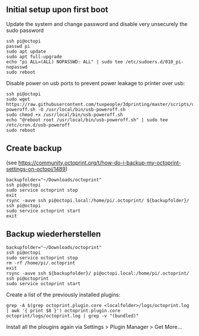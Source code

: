 ## Initial setup upon first boot
Update the system and change password and disable very unsecurely the sudo password

    ssh pi@octopi
    passwd pi
    sudo apt update
    sudo apt full-upgrade
    echo "pi ALL=(ALL) NOPASSWD: ALL" | sudo tee /etc/sudoers.d/010_pi-nopasswd
    sudo reboot

Disable power on usb ports to prevent power leakage to printer over usb:

    ssh pi@octopi
    sudo wget https://raw.githubusercontent.com/tuxpeople/3dprinting/master/scripts/usb-poweroff.sh -O /usr/local/bin/usb-poweroff.sh
    sudo chmod +x /usr/local/bin/usb-poweroff.sh
    echo "@reboot root /usr/local/bin/usb-poweroff.sh" | sudo tee /etc/cron.d/usb-poweroff
    sudo reboot
    
## Create backup
(see https://community.octoprint.org/t/how-do-i-backup-my-octoprint-settings-on-octopi/1489)

    backupfolder="~/Downloads/octoprint"
    ssh pi@octopi
    sudo service octoprint stop
    exit
    rsync -auve ssh pi@octopi.local:/home/pi/.octoprint/ ${backupfolder}/
    ssh pi@octopi
    sudo service octoprint start
    exit
    
## Backup wiederherstellen
    backupfolder="~/Downloads/octoprint"
    ssh pi@octopi
    sudo service octoprint stop
  	rm -rf /home/pi/.octoprint
    exit
    rsync -auve ssh ${backupfolder}/ pi@octopi.local:/home/pi/.octoprint/
  	ssh pi@octoprint
    sudo service octoprint start
    
Create a list of the previously installed plugins:

    grep -A $(grep octoprint.plugin.core <localfolder>/logs/octoprint.log | awk '{ print $8 }') octoprint.plugin.core octoprint/logs/octoprint.log | grep -v "(bundled)"

Install all the plougins again via Settings > Plugin Manager > Get More...
